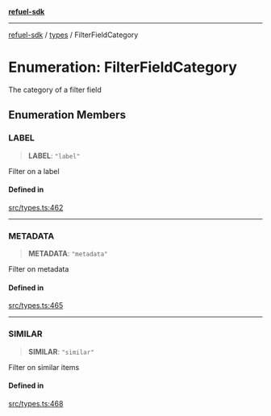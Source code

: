 [**refuel-sdk**](../../README.md)

***

[refuel-sdk](../../modules.md) / [types](../README.md) / FilterFieldCategory

# Enumeration: FilterFieldCategory

The category of a filter field

## Enumeration Members

### LABEL

> **LABEL**: `"label"`

Filter on a label

#### Defined in

[src/types.ts:462](https://github.com/refuel-ai/refuel-sdk/blob/61d30041216a525535e2edabde48af0f00ec66c9/src/types.ts#L462)

***

### METADATA

> **METADATA**: `"metadata"`

Filter on metadata

#### Defined in

[src/types.ts:465](https://github.com/refuel-ai/refuel-sdk/blob/61d30041216a525535e2edabde48af0f00ec66c9/src/types.ts#L465)

***

### SIMILAR

> **SIMILAR**: `"similar"`

Filter on similar items

#### Defined in

[src/types.ts:468](https://github.com/refuel-ai/refuel-sdk/blob/61d30041216a525535e2edabde48af0f00ec66c9/src/types.ts#L468)
